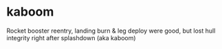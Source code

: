 kaboom
======

Rocket booster reentry, landing burn &amp; leg deploy were good, but lost hull integrity right after splashdown (aka kaboom)
